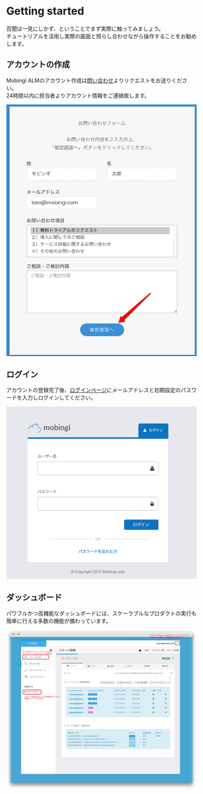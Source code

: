 # Getting started

百聞は一見にしかず、ということでまず実際に触ってみましょう。  
チュートリアルを活用し実際の画面と照らし合わせながら操作することをお勧めします。

## アカウントの作成

Mobingi ALMのアカウント作成は[問い合わせ](https://mobingi.co.jp/contact)よりリクエストをお送りください。  
24時間以内に担当者よりアカウント情報をご連絡致します。

![](.gitbook/assets/registerjp.png)

## ログイン

アカウントの登録完了後、[ログインページ](https://console.mobingi.com/login)にメールアドレスと初期設定のパスワードを入力しログインしてください。

![](.gitbook/assets/loginjp.png)

## ダッシュボード

パワフルかつ高機能なダッシュボードには、スケーラブルなプロダクトの実行も簡単に行える多数の機能が備わっています。

![](.gitbook/assets/consolejp.png)

